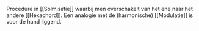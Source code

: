 Procedure in [[Solmisatie]] waarbij men overschakelt van het ene naar het andere [[Hexachord]].
Een analogie met de (harmonische) [[Modulatie]] is voor de hand liggend.